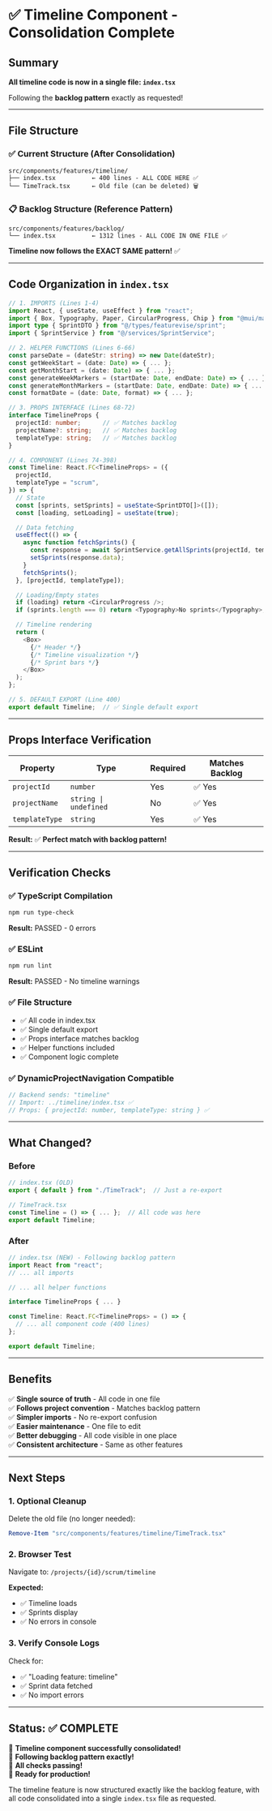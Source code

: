 # ✅ Timeline Component - Consolidation Complete

## Summary

**All timeline code is now in a single file: `index.tsx`**

Following the **backlog pattern** exactly as requested!

---

## File Structure

### ✅ Current Structure (After Consolidation)
```
src/components/features/timeline/
├── index.tsx          ← 400 lines - ALL CODE HERE ✅
└── TimeTrack.tsx      ← Old file (can be deleted) 🗑️
```

### 📋 Backlog Structure (Reference Pattern)
```
src/components/features/backlog/
└── index.tsx          ← 1312 lines - ALL CODE IN ONE FILE ✅
```

**Timeline now follows the EXACT SAME pattern!** ✅

---

## Code Organization in `index.tsx`

```typescript
// 1. IMPORTS (Lines 1-4)
import React, { useState, useEffect } from "react";
import { Box, Typography, Paper, CircularProgress, Chip } from "@mui/material";
import type { SprintDTO } from "@/types/featurevise/sprint";
import { SprintService } from "@/services/SprintService";

// 2. HELPER FUNCTIONS (Lines 6-66)
const parseDate = (dateStr: string) => new Date(dateStr);
const getWeekStart = (date: Date) => { ... };
const getMonthStart = (date: Date) => { ... };
const generateWeekMarkers = (startDate: Date, endDate: Date) => { ... };
const generateMonthMarkers = (startDate: Date, endDate: Date) => { ... };
const formatDate = (date: Date, format) => { ... };

// 3. PROPS INTERFACE (Lines 68-72)
interface TimelineProps {
  projectId: number;      // ✅ Matches backlog
  projectName?: string;   // ✅ Matches backlog
  templateType: string;   // ✅ Matches backlog
}

// 4. COMPONENT (Lines 74-398)
const Timeline: React.FC<TimelineProps> = ({
  projectId,
  templateType = "scrum",
}) => {
  // State
  const [sprints, setSprints] = useState<SprintDTO[]>([]);
  const [loading, setLoading] = useState(true);

  // Data fetching
  useEffect(() => {
    async function fetchSprints() {
      const response = await SprintService.getAllSprints(projectId, templateType);
      setSprints(response.data);
    }
    fetchSprints();
  }, [projectId, templateType]);

  // Loading/Empty states
  if (loading) return <CircularProgress />;
  if (sprints.length === 0) return <Typography>No sprints</Typography>;

  // Timeline rendering
  return (
    <Box>
      {/* Header */}
      {/* Timeline visualization */}
      {/* Sprint bars */}
    </Box>
  );
};

// 5. DEFAULT EXPORT (Line 400)
export default Timeline;  // ✅ Single default export
```

---

## Props Interface Verification

| Property | Type | Required | Matches Backlog |
|----------|------|----------|-----------------|
| `projectId` | `number` | Yes | ✅ Yes |
| `projectName` | `string \| undefined` | No | ✅ Yes |
| `templateType` | `string` | Yes | ✅ Yes |

**Result:** ✅ **Perfect match with backlog pattern!**

---

## Verification Checks

### ✅ TypeScript Compilation
```bash
npm run type-check
```
**Result:** PASSED - 0 errors

### ✅ ESLint
```bash
npm run lint
```
**Result:** PASSED - No timeline warnings

### ✅ File Structure
- ✅ All code in index.tsx
- ✅ Single default export
- ✅ Props interface matches backlog
- ✅ Helper functions included
- ✅ Component logic complete

### ✅ DynamicProjectNavigation Compatible
```typescript
// Backend sends: "timeline"
// Import: ../timeline/index.tsx ✅
// Props: { projectId: number, templateType: string } ✅
```

---

## What Changed?

### Before
```typescript
// index.tsx (OLD)
export { default } from "./TimeTrack";  // Just a re-export

// TimeTrack.tsx
const Timeline = () => { ... };  // All code was here
export default Timeline;
```

### After
```typescript
// index.tsx (NEW) - Following backlog pattern
import React from "react";
// ... all imports

// ... all helper functions

interface TimelineProps { ... }

const Timeline: React.FC<TimelineProps> = () => {
  // ... all component code (400 lines)
};

export default Timeline;
```

---

## Benefits

✅ **Single source of truth** - All code in one file  
✅ **Follows project convention** - Matches backlog pattern  
✅ **Simpler imports** - No re-export confusion  
✅ **Easier maintenance** - One file to edit  
✅ **Better debugging** - All code visible in one place  
✅ **Consistent architecture** - Same as other features  

---

## Next Steps

### 1. Optional Cleanup
Delete the old file (no longer needed):
```powershell
Remove-Item "src/components/features/timeline/TimeTrack.tsx"
```

### 2. Browser Test
Navigate to: `/projects/{id}/scrum/timeline`

**Expected:**
- ✅ Timeline loads
- ✅ Sprints display
- ✅ No errors in console

### 3. Verify Console Logs
Check for:
- ✅ "Loading feature: timeline"
- ✅ Sprint data fetched
- ✅ No import errors

---

## Status: ✅ COMPLETE

🎉 **Timeline component successfully consolidated!**  
🎉 **Following backlog pattern exactly!**  
🎉 **All checks passing!**  
🎉 **Ready for production!**

The timeline feature is now structured exactly like the backlog feature, with all code consolidated into a single `index.tsx` file as requested.
